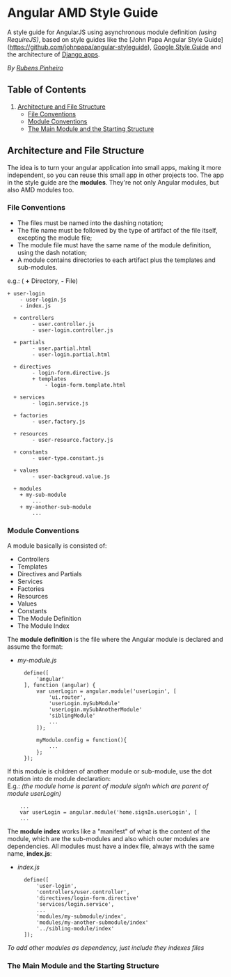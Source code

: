 # Angular AMD Style Guide
A style guide for AngularJS using asynchronous module definition *(using RequireJS)*, based on style
guides like the [John Papa Angular Style Guide] (https://github.com/johnpapa/angular-styleguide),
[Google Style Guide](http://google.github.io/styleguide/angularjs-google-style.html) and the architecture
of [Django apps](https://docs.djangoproject.com/en/1.8/intro/reusable-apps/).  
  
*By [Rubens Pinheiro](https://github.com/rubenspgcavalcante)*


## Table of Contents
1. [Architecture and File Structure](#architecture-and-file-structure)
    * [File Conventions](#file-conventios)
    * [Module Conventions](#module-conventions)
    * [The Main Module and the Starting Structure](#the-main-module-and-the-starting-structure)

## Architecture and File Structure
The idea is to turn your angular application into small apps, making it more independent,
so you can reuse this small app in other projects too. The app in the style guide are the **modules**.
They're not only Angular modules, but also AMD modules too.

### File Conventions
* The files must be named into the dashing notation;
* The file name must be followed by the type of artifact of the file itself, excepting the module file;
* The module file must have the same name of the module definition, using the dash notation;
* A module contains directories to each artifact plus the templates and sub-modules.

e.g.: ( **+** Directory, **-** File)

    + user-login
        - user-login.js
        - index.js
      
      + controllers
            - user.controller.js
            - user-login.controller.js
      
      + partials
            - user.partial.html
            - user-login.partial.html
            
      + directives
            - login-form.directive.js
            + templates
                - login-form.template.html
        
      + services
            - login.service.js
        
      + factories
            - user.factory.js
        
      + resources
            - user-resource.factory.js
        
      + constants
            - user-type.constant.js
        
      + values
            - user-backgroud.value.js
        
      + modules  
        + my-sub-module
            ...
        + my-another-sub-module
            ...

### Module Conventions
A module basically is consisted of:

* Controllers
* Templates
* Directives and Partials
* Services
* Factories
* Resources
* Values
* Constants
* The Module Definition
* The Module Index

The **module definition** is the file where the Angular module is declared and assume the format:  

* *my-module.js*

        define([
            'angular'
        ], function (angular) {
            var userLogin = angular.module('userLogin', [
                'ui.router',
                'userLogin.mySubModule'
                'userLogin.mySubAnotherModule'
                'siblingModule'
                ...
            ]);
            
            myModule.config = function(){
                ...
            };
        });


If this module is children of another module or sub-module, use the dot notation into de module declaration:  
E.g.: *(the module home is parent of module signIn which are parent of module userLogin)*

        ...
        var userLogin = angular.module('home.signIn.userLogin', [
        ...

The **module index** works like a "manifest" of what is the content of the module, which are the sub-modules
and also which outer modules are dependencies. All modules must have a index file, always with the same
name, **index.js**:

* *index.js*

        define([
            'user-login', 
            'controllers/user.controller',
            'directives/login-form.directive'
            'services/login.service',
            ...
            'modules/my-submodule/index',
            'modules/my-another-submodule/index'
            '../sibling-module/index'
        ]);

*To add other modules as dependency, just include they indexes files* 


### The Main Module and the Starting Structure